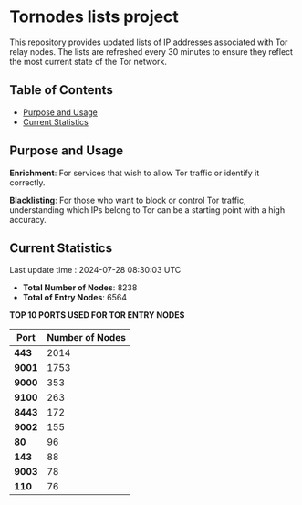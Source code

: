 # Tornodes lists project

This repository provides updated lists of IP addresses associated with Tor relay nodes. The lists are refreshed every 30 minutes to ensure they reflect the most current state of the Tor network.

## Table of Contents

- [Purpose and Usage](#purpose-and-usage)
- [Current Statistics](#current-statistics)


## Purpose and Usage

**Enrichment**: For services that wish to allow Tor traffic or identify it correctly.

**Blacklisting**: For those who want to block or control Tor traffic, understanding which IPs belong to Tor can be a starting point with a high accuracy.

## Current Statistics

Last update time : 2024-07-28 08:30:03 UTC

- **Total Number of Nodes**: 8238
- **Total of Entry Nodes**: 6564

**TOP 10 PORTS USED FOR TOR ENTRY NODES**

| **Port** | **Number of Nodes** |
|------|-----------------|
| **443**   | 2014  |
| **9001**   | 1753  |
| **9000**   | 353  |
| **9100**   | 263  |
| **8443**   | 172  |
| **9002**   | 155  |
| **80**   | 96  |
| **143**   | 88  |
| **9003**   | 78  |
| **110**   | 76  |

